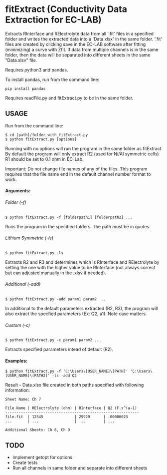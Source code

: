 fitExtract (Conductivity Data Extraction for EC-LAB)
================================================
Extracts RInterface and RElectrolyte data from all '.fit' files in
a specified folder and writes the extracted data into a 'Data.xlsx' in the
same folder. '.fit' files are created by clicking save in the EC-LAB software
after fitting (minimizing) a curve with Zfit. If data from multiple channels
is in the same folder, then the data will be separated into different sheets
in the same "Data.xlsv" file.

Requires python3 and pandas.

To install pandas, run from the command line:

    pip install pandas

Requires readFile.py and fitExtract.py to be in the same folder.


USAGE
-----
Run from the command line:

    $ cd [path]/folder_with_fitExtract.py
    $ python fitExtract.py [options]

Running with no options will run the program in the same folder as fitExtract
By default the program will only extract R2 (used for Ni/Al symmetric cells)
R1 should be set to 0.1 ohm in EC-Lab.

Important: Do not change file names of any of the files. This program requires
           that the file name end in the default channel number format to work.

#### Arguments:

###### Folder (-f)

    $ python fitExtract.py -f [folderpath1] [folderpath2] ...

Runs the program in the specified folders. The path must be in quotes.

###### Lithium Symmetric (-ls)

    $ python fitExtract.py -ls

Extracts R2 and R3 and determines which is RInterface and RElectrolyte by setting
the one with the higher value to be RInterface (not always correct but can adjusted
manually in the .xlsv if needed).

###### Additional (-add)

    $ python fitExtract.py -add param1 param2 ...

In additional to the default parameters extracted (R2, R3), the program will
also extract the specfied parameters (Ex: Q2, a1). Note case matters.

###### Custom (-c)

    $ python fitExtract.py -c param1 param2 ...

Extracts specified parameters intead of default (R2).


#### Examples:

    $ python fitExtract.py -f 'C:\Users\[USER_NAME]\[PATH]' 'C:\Users\[USER_NAME]\[PATH2]' -ls -add Q2
    
Result - Data.xlsx file created in both paths specified with following information:

    Sheet Name: Ch 7

    File Name | RElectrolyte (ohm) | RInterface | Q2 (F.s^(a-1)
    ------------------------------------------------------------
    file.fit  | 12345              | 29929      | .00000023
    ...       | ...                | ...        | ...

    Additional Sheets: Ch 8, Ch 9


TODO
-----
- Implement getopt for options
- Create tests
- Run all channels in same folder and separate into different sheets
